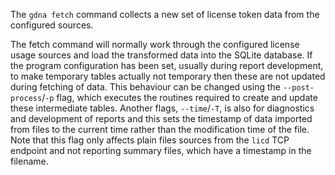 The `gdna fetch` command collects a new set of license token data from the configured sources.

The fetch command will normally work through the configured license usage sources and load the transformed data into the SQLite database. If the program configuration has been set, usually during report development, to make temporary tables actually not temporary then these are not updated during fetching of data. This behaviour can be changed using the `--post-process`/`-p` flag, which executes the routines required to create and update these intermediate tables. Another flags, `--time`/`-T`, is also for diagnostics and development of reports and this sets the timestamp of data imported from files to the current time rather than the modification time of the file. Note that this flag only affects plain files sources from the `licd` TCP endpoint and not reporting summary files, which have a timestamp in the filename.

